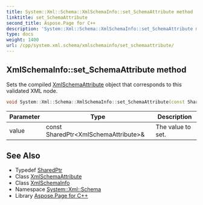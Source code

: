 ```yaml
---
title: System::Xml::Schema::XmlSchemaInfo::set_SchemaAttribute method
linktitle: set_SchemaAttribute
second_title: Aspose.Page for C++
description: 'System::Xml::Schema::XmlSchemaInfo::set_SchemaAttribute method. Sets the compiled XmlSchemaAttribute object that corresponds to this validated XML node in C++.'
type: docs
weight: 1400
url: /cpp/system.xml.schema/xmlschemainfo/set_schemaattribute/
---
```

## XmlSchemaInfo::set_SchemaAttribute method


Sets the compiled [XmlSchemaAttribute](../../xmlschemaattribute/) object that corresponds to this validated XML node.

```cpp
void System::Xml::Schema::XmlSchemaInfo::set_SchemaAttribute(const SharedPtr<XmlSchemaAttribute> &value)
```


| Parameter | Type | Description |
| --- | --- | --- |
| value | const SharedPtr\<XmlSchemaAttribute\>\& | The value to set. |

## See Also

* Typedef [SharedPtr](../../../system/sharedptr/)
* Class [XmlSchemaAttribute](../../xmlschemaattribute/)
* Class [XmlSchemaInfo](../)
* Namespace [System::Xml::Schema](../../)
* Library [Aspose.Page for C++](../../../)

